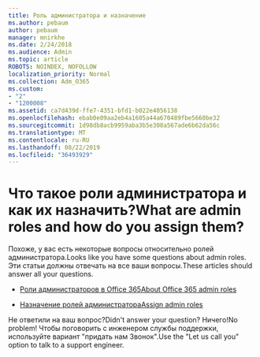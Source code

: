 ```yaml
---
title: Роль администратора и назначение
ms.author: pebaum
author: pebaum
manager: mnirkhe
ms.date: 2/24/2018
ms.audience: Admin
ms.topic: article
ROBOTS: NOINDEX, NOFOLLOW
localization_priority: Normal
ms.collection: Adm_O365
ms.custom:
- "2"
- "1200008"
ms.assetid: ca7d439d-ffe7-4351-bfd1-b022e4056138
ms.openlocfilehash: ebab0e09aa2eb4a1605a44a670489fbe5660be32
ms.sourcegitcommit: 1d98db8acb9959aba3b5e308a567ade6b62da56c
ms.translationtype: MT
ms.contentlocale: ru-RU
ms.lasthandoff: 08/22/2019
ms.locfileid: "36493929"
---
```

# <a name="what-are-admin-roles-and-how-do-you-assign-them"></a><span data-ttu-id="be7cb-102">Что такое роли администратора и как их назначить?</span><span class="sxs-lookup"><span data-stu-id="be7cb-102">What are admin roles and how do you assign them?</span></span>

<span data-ttu-id="be7cb-103">Похоже, у вас есть некоторые вопросы относительно ролей администратора.</span><span class="sxs-lookup"><span data-stu-id="be7cb-103">Looks like you have some questions about admin roles.</span></span> <span data-ttu-id="be7cb-104">Эти статьи должны отвечать на все ваши вопросы.</span><span class="sxs-lookup"><span data-stu-id="be7cb-104">These articles should answer all your questions.</span></span>
  
- [<span data-ttu-id="be7cb-105">Роли администраторов в Office 365</span><span class="sxs-lookup"><span data-stu-id="be7cb-105">About Office 365 admin roles</span></span>](https://support.office.com/article/About-Office-365-admin-roles-da585eea-f576-4f55-a1e0-87090b6aaa9d.aspx)

- [<span data-ttu-id="be7cb-106">Назначение ролей администратора</span><span class="sxs-lookup"><span data-stu-id="be7cb-106">Assign admin roles</span></span>](https://support.office.com/article/assign-eac4d046-1afd-4f1a-85fc-8219c79e1504.aspx)

<span data-ttu-id="be7cb-107">Не ответили на ваш вопрос?</span><span class="sxs-lookup"><span data-stu-id="be7cb-107">Didn't answer your question?</span></span> <span data-ttu-id="be7cb-108">Ничего!</span><span class="sxs-lookup"><span data-stu-id="be7cb-108">No problem!</span></span> <span data-ttu-id="be7cb-109">Чтобы поговорить с инженером службы поддержки, используйте вариант "придать нам Звонок".</span><span class="sxs-lookup"><span data-stu-id="be7cb-109">Use the "Let us call you" option to talk to a support engineer.</span></span>
  